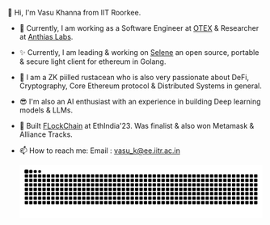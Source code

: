 👋 Hi, I'm Vasu Khanna from IIT Roorkee.
- 🌱 Currently, I am working as a Software Engineer at [OTEX](https://otex.tools/) & Researcher at [Anthias Labs](https://github.com/anthias-labs).
- ✨ Currently, I am leading & working on [Selene](https://github.com/BlocSoc-iitr/selene/tree/dev) an open source, portable & secure light client for ethereum in Golang.
- 🌟 I am a ZK piilled rustacean who is also very passionate about DeFi, Cryptography, Core Ethereum protocol & Distributed Systems in general.
- 😎 I'm also an AI enthusiast with an experience in building Deep learning models & LLMs.
- 🥇 Built [FLockChain](https://github.com/BlocSoc-iitr/FLockChain) at EthIndia'23. Was finalist & also won Metamask & Alliance Tracks.
- 📫 How to reach me:
        Email : vasu_k@ee.iitr.ac.in


    ![Snake animation](https://github.com/star-gazer111/star-gazer111/blob/output/github-contribution-grid-snake.svg)


<!--
**VasuK111/VasuK111** is a ✨ _special_ ✨ repository because its `README.md` (this file) appears on your GitHub profile.

